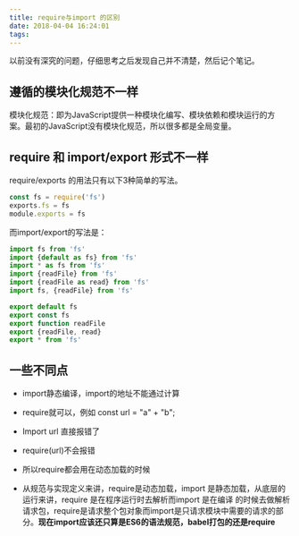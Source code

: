 ```yaml
---
title: require与import 的区别
date: 2018-04-04 16:24:01
tags:
---
```

以前没有深究的问题，仔细思考之后发现自己并不清楚，然后记个笔记。

<!--more-->

## 遵循的模块化规范不一样

模块化规范：即为JavaScript提供一种模块化编写、模块依赖和模块运行的方案。最初的JavaScript没有模块化规范，所以很多都是全局变量。

## require 和 import/export 形式不一样
require/exports 的用法只有以下3种简单的写法。

```javascript
const fs = require('fs')
exports.fs = fs
module.exports = fs
```

而import/export的写法是：
```javascript
import fs from 'fs'
import {default as fs} from 'fs'
import * as fs from 'fs'
import {readFile} from 'fs'
import {readFile as read} from 'fs'
import fs, {readFile} from 'fs'

export default fs
export const fs
export function readFile
export {readFile, read}
export * from 'fs'
```
## 一些不同点

- import静态编译，import的地址不能通过计算

- require就可以，例如 const url = "a" + "b"; 

- Import url 直接报错了

- require(url)不会报错

- 所以require都会用在动态加载的时候

- 从规范与实现定义来讲，require是动态加载，import 是静态加载，从底层的运行来讲，require 是在程序运行时去解析而import 是在编译 的时候去做解析请求包，require是请求整个包对象而import是只请求模块中需要的请求的部分。**现在import应该还只算是ES6的语法规范，babel打包的还是require**


